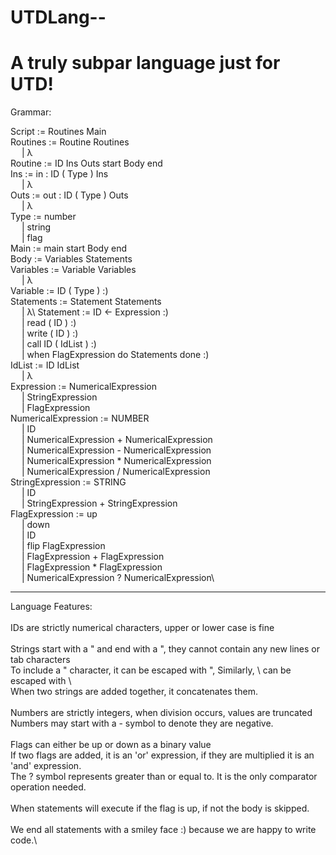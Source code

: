 UTDLang--
================
A truly subpar language just for UTD!
================
Grammar:

Script := Routines Main\
Routines := Routine Routines\
&emsp;       | λ\
Routine := ID Ins Outs start Body end\
Ins := in : ID ( Type ) Ins\
&emsp;    | λ\
Outs := out : ID ( Type ) Outs\
&emsp;    | λ\
Type := number\
&emsp;     | string\
&emsp;     | flag\
Main := main start Body end\
Body := Variables Statements\
Variables := Variable Variables\
&emsp;          | λ\
Variable := ID ( Type ) :)\
Statements := Statement Statements\
&emsp;           | λ\ 
Statement := ID <- Expression :)\
&emsp;          | read ( ID ) :)\
&emsp;          | write ( ID ) :)\
&emsp;          | call ID ( IdList ) :)\
&emsp;          | when FlagExpression do Statements done :)\
IdList := ID IdList\
&emsp;         | λ\
Expression := NumericalExpression\
&emsp;           | StringExpression\
&emsp;           | FlagExpression\
NumericalExpression := NUMBER\
&emsp;                    | ID\
&emsp;                    | NumericalExpression + NumericalExpression\
&emsp;                    | NumericalExpression - NumericalExpression\
&emsp;                    | NumericalExpression * NumericalExpression\
&emsp;                    | NumericalExpression / NumericalExpression\
StringExpression := STRING\
&emsp;                 | ID\
&emsp;                 | StringExpression + StringExpression\
FlagExpression := up\
&emsp;               | down\
&emsp;               | ID\
&emsp;               | flip FlagExpression\
&emsp;               | FlagExpression + FlagExpression\
&emsp;               | FlagExpression * FlagExpression\
&emsp;               | NumericalExpression ? NumericalExpression\
___

Language Features:\
\
IDs are strictly numerical characters, upper or lower case is fine\
\
Strings start with a " and end with a ", they cannot contain any new lines or tab characters\
To include a " character, it can be escaped with \", Similarly, \ can be escaped with \\ \
When two strings are added together, it concatenates them.\
\
Numbers are strictly integers, when division occurs, values are truncated\
Numbers may start with a - symbol to denote they are negative.\
\
Flags can either be up or down as a binary value\
If two flags are added, it is an 'or' expression, if they are multiplied it is an 'and' expression.\
The ? symbol represents greater than or equal to. It is the only comparator operation needed.\
\
When statements will execute if the flag is up, if not the body is skipped.\
\
We end all statements with a smiley face :) because we are happy to write code.\

